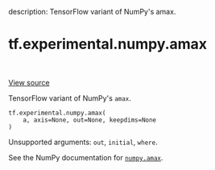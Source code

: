 description: TensorFlow variant of NumPy's amax.

<div itemscope itemtype="http://developers.google.com/ReferenceObject">
<meta itemprop="name" content="tf.experimental.numpy.amax" />
<meta itemprop="path" content="Stable" />
</div>

# tf.experimental.numpy.amax

<!-- Insert buttons and diff -->

<table class="tfo-notebook-buttons tfo-api nocontent" align="left">

</table>

<a target="_blank" class="external" href="/code/stable/tensorflow/python/ops/numpy_ops/np_array_ops.py">View source</a>



TensorFlow variant of NumPy's `amax`.

<pre class="devsite-click-to-copy prettyprint lang-py tfo-signature-link">
<code>tf.experimental.numpy.amax(
    a, axis=None, out=None, keepdims=None
)
</code></pre>



<!-- Placeholder for "Used in" -->

Unsupported arguments: `out`, `initial`, `where`.

See the NumPy documentation for [`numpy.amax`](https://numpy.org/doc/1.16/reference/generated/numpy.amax.html).